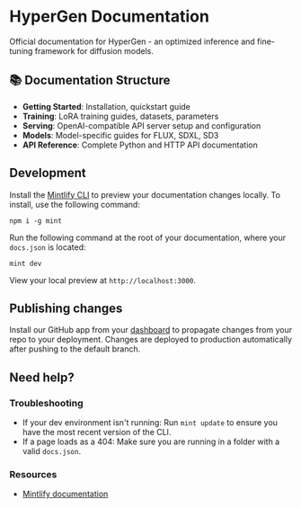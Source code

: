 # HyperGen Documentation

Official documentation for HyperGen - an optimized inference and fine-tuning framework for diffusion models.

## 📚 Documentation Structure

- **Getting Started**: Installation, quickstart guide
- **Training**: LoRA training guides, datasets, parameters
- **Serving**: OpenAI-compatible API server setup and configuration
- **Models**: Model-specific guides for FLUX, SDXL, SD3
- **API Reference**: Complete Python and HTTP API documentation

## Development

Install the [Mintlify CLI](https://www.npmjs.com/package/mint) to preview your documentation changes locally. To install, use the following command:

```
npm i -g mint
```

Run the following command at the root of your documentation, where your `docs.json` is located:

```
mint dev
```

View your local preview at `http://localhost:3000`.

## Publishing changes

Install our GitHub app from your [dashboard](https://dashboard.mintlify.com/settings/organization/github-app) to propagate changes from your repo to your deployment. Changes are deployed to production automatically after pushing to the default branch.

## Need help?

### Troubleshooting

- If your dev environment isn't running: Run `mint update` to ensure you have the most recent version of the CLI.
- If a page loads as a 404: Make sure you are running in a folder with a valid `docs.json`.

### Resources
- [Mintlify documentation](https://mintlify.com/docs)
